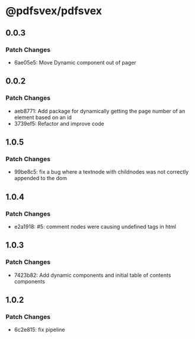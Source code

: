 # @pdfsvex/pdfsvex

## 0.0.3

### Patch Changes

- 6ae05e5: Move Dynamic component out of pager

## 0.0.2

### Patch Changes

- aeb8771: Add package for dynamically getting the page number of an element based on an id
- 3739ef5: Refactor and improve code

## 1.0.5

### Patch Changes

- 99be8c5: fix a bug where a textnode with childnodes was not correctly appended to the dom

## 1.0.4

### Patch Changes

- e2a1918: #5: comment nodes were causing undefined tags in html

## 1.0.3

### Patch Changes

- 7423b82: Add dynamic components and initial table of contents components

## 1.0.2

### Patch Changes

- 6c2e815: fix pipeline
